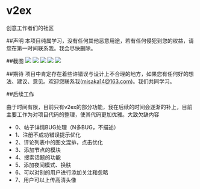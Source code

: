 # v2ex
创意工作者们的社区 

##声明
本项目纯属学习，没有任何其他恶意用途，若有任何侵犯到您的权益，请您在第一时间联系我。我会尽快删除。

##截图
![](http://ww2.sinaimg.cn/large/699150eagw1f1s9ehqdsqj20ku112jxv.jpg)
![](http://ww1.sinaimg.cn/large/699150eagw1f1s9eo3iw3j20ku1120u9.jpg)
![](http://ww2.sinaimg.cn/large/699150eagw1f1s9ek6bbaj20ku112791.jpg)
![](http://ww3.sinaimg.cn/large/699150eagw1f1s9enq21bj20ku112jx4.jpg)
![](http://ww4.sinaimg.cn/large/699150eagw1f1s9dsdgp4j20ku112kbq.jpg)

##期待
项目中肯定存在着些许错误与设计上不合理的地方，如果您有任何好的想法、建议、意见。欢迎您联系我(misaka14@163.com)。我们共同学习。

##后续工作

由于时间有限，目前只有v2ex的部分功能，我在后续的时间会逐渐的补上，目前主要工作为对项目代码的整理，使其代码更加优雅。大致欠缺内容

* 0、帖子详情BUG处理（N多BUG，不描述）
* 1、注册不成功错误提示优化
* 2、评论列表中的图文混排，点击优化
* 3、添加节点的模块
* 4、搜索话题的功能
* 5、添加夜间模式、换肤
* 6、可以对别的用户进行添加关注和忽略
* 7、用户可以上传高清头像
